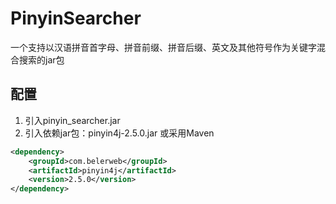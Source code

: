 # PinyinSearcher
一个支持以汉语拼音首字母、拼音前缀、拼音后缀、英文及其他符号作为关键字混合搜索的jar包
## 配置
1. 引入pinyin_searcher.jar
2. 引入依赖jar包：pinyin4j-2.5.0.jar
或采用Maven
```XML
<dependency>
    <groupId>com.belerweb</groupId>
    <artifactId>pinyin4j</artifactId>
    <version>2.5.0</version>
</dependency>
```
